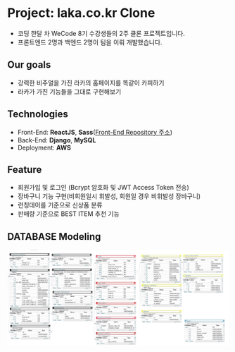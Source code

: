 # Project: laka.co.kr Clone

- 코딩 한달 차 WeCode 8기 수강생들의 2주 클론 프로젝트입니다.
- 프론트엔드 2명과 백엔드 2명이 팀을 이뤄 개발했습니다.

## Our goals

- 강력한 비주얼을 가진 라카의 홈페이지를 똑같이 카피하기
- 라카가 가진 기능들을 그대로 구현해보기
## Technologies

- Front-End: **ReactJS**, **Sass**([Front-End Repository 주소](https://github.com/wecode-bootcamp-korea/Rocka-frontend))
- Back-End: **Django**, **MySQL** 
- Deployment: **AWS**

## Feature

- 회원가입 및 로그인 (Bcrypt 암호화 및 JWT Access Token 전송)
- 장바구니 기능 구현(비회원일시 휘발성, 회원일 경우 비휘발성 장바구니)
- 런칭데이를 기준으로 신상품 분류
- 판매량 기준으로 BEST ITEM 추천 기능

## DATABASE Modeling
<a target="_blank" rel="noopener noreferrer" href="https://github.com/wecode-bootcamp-korea/Rocka-backend/blob/master/LAKA_ERD.png"><img src="https://github.com/wecode-bootcamp-korea/Rocka-backend/blob/master/LAKA_ERD.png" alt="Database ERD" style="max-width:100%;"></a>


